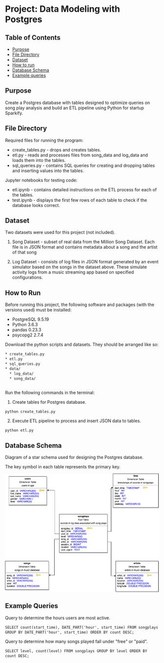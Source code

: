# Project: Data Modeling with Postgres

## Table of Contents

* [Purpose](#Schema-definition)
* [File Directory](#File-Directory)
* [Dataset](#Dataset)
* [How to run](#How-to-run)
* [Database Schema](#Database-schema)
* [Example queries](#Example-queries)

## Purpose

Create a Postgres database with tables designed to optimize queries on song play analysis and build an ETL pipeline using Python for startup Sparkify.

## File Directory

Required files for running the program:

* create_tables.py - drops and creates tables.
* etl.py - reads and processes files from song_data and log_data and loads them into the tables. 
* sql_queries.py - contains SQL queries for creating and dropping tables and inserting values into the tables.

Jupyter notebooks for testing code:

* etl.ipynb - contains detailed instructions on the ETL process for each of the tables.
* test.ipynb - displays the first few rows of each table to check if the database looks correct.

## Dataset

Two datasets were used for this project (not included).

1. Song Dataset - subset of real data from the Million Song Dataset. Each file is in JSON format and contains metadata about a song and the artist of that song

2. Log Dataset - consists of log files in JSON format generated by an event simulator based on the songs in the dataset above. These simulate activity logs from a music streaming app based on specified configurations.

## How to Run

Before running this project, the following software and packages (with the versions used) must be installed:

* PostgreSQL 9.5.19
* Python 3.6.3
* pandas 0.23.3
* psycopg2 2.7.4

Download the python scripts and datasets. They should be arranged like so:

```
* create_tables.py
* etl.py
* sql_queries.py
* data/
  * log_data/
  * song_data/
  
```

Run the following commands in the terminal:

1. Create tables for Postgres database.
```
python create_tables.py
```

2. Execute ETL pipeline to process and insert JSON data to tables.
```
python etl.py
```

## Database Schema

Diagram of a star schema used for designing the Postgres database. 

The key symbol in each table represents the primary key.

![schema](postgres.png)



## Example Queries

Query to determine the hours users are most active. 

```
SELECT count(start_time), DATE_PART('hour', start_time) FROM songplays GROUP BY DATE_PART('hour', start_time) ORDER BY count DESC;
```

Query to determine how many songs played fall under "free" or "paid". 
```
SELECT level, count(level) FROM songplays GROUP BY level ORDER BY count DESC;
```
